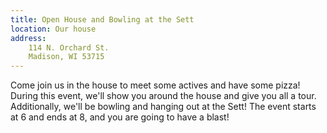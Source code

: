 ```yaml
---
title: Open House and Bowling at the Sett
location: Our house
address:
    114 N. Orchard St.
    Madison, WI 53715
---
```


Come join us in the house to meet some actives and have some pizza! During this event, we'll show you around the house and give you all a tour. Additionally, we'll be bowling and hanging out at the Sett! The event starts at 6 and ends at 8, and you are going to have a blast!